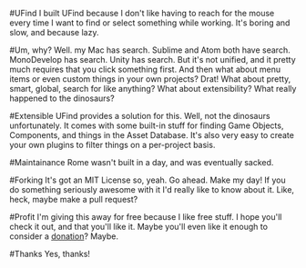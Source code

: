 #UFind
I built UFind because I don't like having to reach for the mouse every time I want to find or select something while working. It's boring and slow, and because lazy.

#Um, why?
Well. my Mac has search. Sublime and Atom both have search. MonoDevelop has search. Unity has search. But it's not unified, and it pretty much requires that you click something first. And then what about menu items or even custom things in your own projects? Drat! What about pretty, smart, global, search for like anything? What about extensibility? What really happened to the dinosaurs?

#Extensible
UFind provides a solution for this. Well, not the dinosaurs unfortunately. It comes with some built-in stuff for finding Game Objects, Components, and things in the Asset Database. It's also very easy to create your own plugins to filter things on a per-project basis.

#Maintainance
Rome wasn't built in a day, and was eventually sacked.

#Forking
It's got an MIT License so, yeah. Go ahead. Make my day! If you do something seriously awesome with it I'd really like to know about it. Like, heck, maybe make a pull request?

#Profit
I'm giving this away for free because I like free stuff. I hope you'll check it out, and that you'll like it. Maybe you'll even like it enough to consider a [donation](https://www.paypal.me/IanWaldrop/5)? Maybe.

#Thanks
Yes, thanks!
